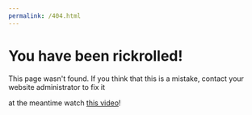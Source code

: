 ```yaml
---
permalink: /404.html
---
```

# You have been rickrolled!
This page wasn't found. If you think that this is a mistake, contact your website administrator to fix it

at the meantime watch [this video](https://www.youtube.com/watch?v=dQw4w9WgXcQ)!
